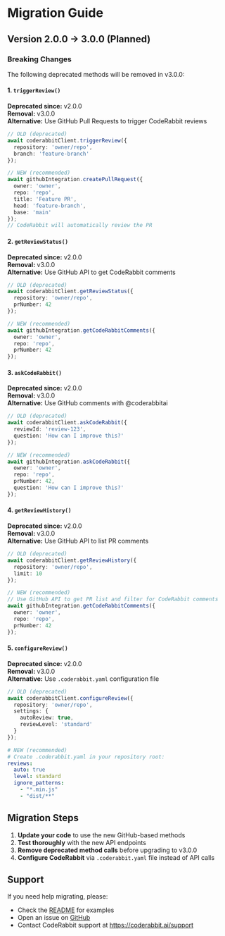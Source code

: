 # Migration Guide

## Version 2.0.0 → 3.0.0 (Planned)

### Breaking Changes

The following deprecated methods will be removed in v3.0.0:

#### 1. `triggerReview()` 
**Deprecated since:** v2.0.0  
**Removal:** v3.0.0  
**Alternative:** Use GitHub Pull Requests to trigger CodeRabbit reviews

```typescript
// OLD (deprecated)
await coderabbitClient.triggerReview({
  repository: 'owner/repo',
  branch: 'feature-branch'
});

// NEW (recommended)
await githubIntegration.createPullRequest({
  owner: 'owner',
  repo: 'repo',
  title: 'Feature PR',
  head: 'feature-branch',
  base: 'main'
});
// CodeRabbit will automatically review the PR
```

#### 2. `getReviewStatus()`
**Deprecated since:** v2.0.0  
**Removal:** v3.0.0  
**Alternative:** Use GitHub API to get CodeRabbit comments

```typescript
// OLD (deprecated)
await coderabbitClient.getReviewStatus({
  repository: 'owner/repo',
  prNumber: 42
});

// NEW (recommended)
await githubIntegration.getCodeRabbitComments({
  owner: 'owner',
  repo: 'repo',
  prNumber: 42
});
```

#### 3. `askCodeRabbit()`
**Deprecated since:** v2.0.0  
**Removal:** v3.0.0  
**Alternative:** Use GitHub comments with @coderabbitai

```typescript
// OLD (deprecated)
await coderabbitClient.askCodeRabbit({
  reviewId: 'review-123',
  question: 'How can I improve this?'
});

// NEW (recommended)
await githubIntegration.askCodeRabbit({
  owner: 'owner',
  repo: 'repo',
  prNumber: 42,
  question: 'How can I improve this?'
});
```

#### 4. `getReviewHistory()`
**Deprecated since:** v2.0.0  
**Removal:** v3.0.0  
**Alternative:** Use GitHub API to list PR comments

```typescript
// OLD (deprecated)
await coderabbitClient.getReviewHistory({
  repository: 'owner/repo',
  limit: 10
});

// NEW (recommended)
// Use GitHub API to get PR list and filter for CodeRabbit comments
await githubIntegration.getCodeRabbitComments({
  owner: 'owner',
  repo: 'repo',
  prNumber: 42
});
```

#### 5. `configureReview()`
**Deprecated since:** v2.0.0  
**Removal:** v3.0.0  
**Alternative:** Use `.coderabbit.yaml` configuration file

```typescript
// OLD (deprecated)
await coderabbitClient.configureReview({
  repository: 'owner/repo',
  settings: {
    autoReview: true,
    reviewLevel: 'standard'
  }
});
```

```yaml
# NEW (recommended)
# Create .coderabbit.yaml in your repository root:
reviews:
  auto: true
  level: standard
  ignore_patterns:
    - "*.min.js"
    - "dist/**"
```

## Migration Steps

1. **Update your code** to use the new GitHub-based methods
2. **Test thoroughly** with the new API endpoints
3. **Remove deprecated method calls** before upgrading to v3.0.0
4. **Configure CodeRabbit** via `.coderabbit.yaml` file instead of API calls

## Support

If you need help migrating, please:
- Check the [README](README.md) for examples
- Open an issue on [GitHub](https://github.com/0ui-labs/coderabbit-mcp-integration/issues)
- Contact CodeRabbit support at https://coderabbit.ai/support